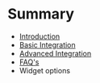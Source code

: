 # Summary

* [Introduction](README.md)
* [Basic Integration](chapter1.md)
* [Advanced Integration](advanced_integration.md)
* [FAQ's](faqs.md)
* Widget options

